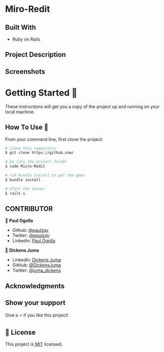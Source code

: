 # Miro-Redit

## Built With

- Ruby on Rails

## Project Description

## Screenshots

# Getting Started 🚀

These instructions will get you a copy of the project up and running on your local machine.

## How To Use 🔧

From your command line, first clone the project:

```bash
# Clone this repository
$ git clone https://github.com/

# Go into the project folder
$ code Micro-Redit

# rub bundle install to get the gems
$ bundle install

# STart the server 
$ rails s 
```

## CONTRIBUTOR

👤 **Paul Ogolla**

- Github: [@paulzay](https://github.com/paulzay)
- Twitter: [@_paulzay_](https://twitter.com/_paulzay_)
- Linkedin: [Paul Ogolla](https://linkedin.com/in/paulogolla)

👤 **Dickens Juma**

- LinkedIn: [Dickens Juma](https://www.linkedin.com/in/dickens-juma/) 
- GitHub: [@DickensJuma](https://github.com/DickensJuma)
- Twitter: [@juma_dickens](https://twitter.com/juma_dickens)


## Acknowledgments

## Show your support

Give a ⭐️ if you like this project!

## 📝 License

This project is [MIT](lic.url) licensed.
